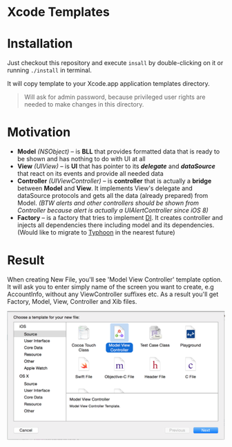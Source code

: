 Xcode Templates
================

# Installation  
Just checkout this repository and execute `insall` by double-clicking on it or running `./install` in terminal.

It will copy template to your Xcode.app application templates directory.

> Will ask for admin password, because privileged user rights are needed to make changes in this directory.

# Motivation

* **Model** *(NSObject)* – is **BLL** that provides formatted data that is ready to be shown and has nothing to do with UI at all
* **View** *(UIView)* – is **UI** that has pointer to its **_delegate_** and **_dataSource_** that react on its events and provide all needed data
* **Controller** *(UIViewController)* – is **controller** that is actually a **bridge** between **Model** and **View**. It implements View's delegate and dataSource protocols and gets all the data (already prepared) from Model. *(BTW alerts and other controllers should be shown from Controller because alert is actually a UIAlertController since iOS 8)*
* **Factory** – is a factory that tries to implement [DI](http://en.wikipedia.org/wiki/Dependency_injection). It creates controller and injects all dependencies there including model and its dependencies. (Would like to migrate to [Typhoon](http://www.typhoonframework.org) in the nearest future)

# Result

When creating New File, you'll see 'Model View Controller' template option.
It will ask you to enter simply name of the screen you want to create, e.g AccountInfo, without any ViewController suffixes etc.
As a result you'll get Factory, Model, View, Controller and Xib files.

![mvc](img/mvc.png)